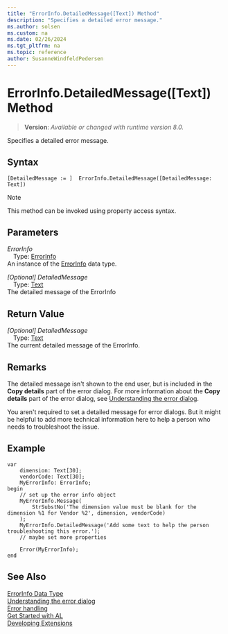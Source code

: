 ```yaml
---
title: "ErrorInfo.DetailedMessage([Text]) Method"
description: "Specifies a detailed error message."
ms.author: solsen
ms.custom: na
ms.date: 02/26/2024
ms.tgt_pltfrm: na
ms.topic: reference
author: SusanneWindfeldPedersen
---
```

[//]: # (START>DO_NOT_EDIT)
[//]: # (IMPORTANT:Do not edit any of the content between here and the END>DO_NOT_EDIT.)
[//]: # (Any modifications should be made in the .xml files in the ModernDev repo.)
# ErrorInfo.DetailedMessage([Text]) Method
> **Version**: _Available or changed with runtime version 8.0._

Specifies a detailed error message.


## Syntax
```AL
[DetailedMessage := ]  ErrorInfo.DetailedMessage([DetailedMessage: Text])
```
> [!NOTE]
> This method can be invoked using property access syntax.
## Parameters
*ErrorInfo*  
&emsp;Type: [ErrorInfo](errorinfo-data-type.md)  
An instance of the [ErrorInfo](errorinfo-data-type.md) data type.  

*[Optional] DetailedMessage*  
&emsp;Type: [Text](../text/text-data-type.md)  
The detailed message of the ErrorInfo  


## Return Value
*[Optional] DetailedMessage*  
&emsp;Type: [Text](../text/text-data-type.md)  
The current detailed message of the ErrorInfo.


[//]: # (IMPORTANT: END>DO_NOT_EDIT)

## Remarks

The detailed message isn't shown to the end user, but is included in the **Copy details** part of the error dialog. For more information about the **Copy details** part of the error dialog, see [Understanding the error dialog](../../devenv-error-dialog.md).  

You aren't required to set a detailed message for error dialogs. But it might be helpful to add more technical information here to help a person who needs to troubleshoot the issue. 

## Example 

```AL
var 
    dimension: Text[30];
    vendorCode: Text[30];
    MyErrorInfo: ErrorInfo;
begin
    // set up the error info object
    MyErrorInfo.Message(
        StrSubstNo('The dimension value must be blank for the dimension %1 for Vendor %2', dimension, vendorCode)
    );
    MyErrorInfo.DetailedMessage('Add some text to help the person troubleshooting this error.');
    // maybe set more properties

    Error(MyErrorInfo);
end
```

## See Also

[ErrorInfo Data Type](errorinfo-data-type.md)  
[Understanding the error dialog](../../devenv-error-dialog.md)  
[Error handling](../../devenv-al-error-handling.md)   
[Get Started with AL](../../devenv-get-started.md)  
[Developing Extensions](../../devenv-dev-overview.md)